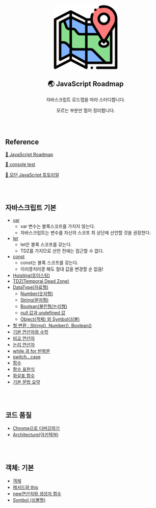 <div align="center">
  <img width="200px;" src="./images/map.png"/>
</div>
<h2 align="center">🌏 JavaScript Roadmap</h2>
<p align="center">자바스크립트 로드맵을 따라 스터디합니다.</p>
<p align="center">모르는 부분만 찝어 정리합니다.</p>

<br>
<br>

## Reference

[🔗 JavaScript Roadmap](https://roadmap.sh/javascript)

[🔗 console test](https://jsbin.com/?js,console)

[🔗 모던 JavaScript 튜토리얼](https://ko.javascript.info/)

<br>
<br>

## 자바스크립트 기본

- [var](https://github.com/mireyhgnay/js-roadmap/blob/main/StudyNote/var.md)
  - var 변수는 블록스코프를 가지지 않는다.
  - 자바스크립트는 변수를 자신의 스코프 최 상단에 선언할 것을 권장한다.
- [let](https://github.com/mireyhgnay/js-roadmap/blob/main/StudyNote/let.md)
  - let은 블록 스코프를 갖는다.
  - TDZ를 가지므로 선언 전에는 접근할 수 없다.
- [const](https://github.com/mireyhgnay/js-roadmap/blob/main/StudyNote/const.md)
  - const는 블록 스코프를 갖는다.
  - 이러쿵저러쿵 해도 절대 값을 변경할 순 없음!
- [Hoisting(호이스팅)](https://github.com/mireyhgnay/js-roadmap/blob/main/StudyNote/Hoisting.md)
- [TDZ(Temporal Dead Zone)](https://github.com/mireyhgnay/js-roadmap/blob/main/StudyNote/TDZ.md)
- [DataType(자료형)](https://github.com/mireyhgnay/js-roadmap/blob/main/StudyNote/DataType.md)
  - [Number(숫자형)](https://github.com/mireyhgnay/js-roadmap/blob/main/StudyNote/DataType/Number.md)
  - [String(문자형)](https://github.com/mireyhgnay/js-roadmap/blob/main/StudyNote/DataType/String.md)
  - [Boolean(불린형/논리형)](https://github.com/mireyhgnay/js-roadmap/blob/main/StudyNote/DataType/Boolean.md)
  - [null 값과 undefined 값](https://github.com/mireyhgnay/js-roadmap/blob/main/StudyNote/DataType/null%20%26%20undefined.md)
  - [Object(객체) 와 Symbol(심볼)](https://github.com/mireyhgnay/js-roadmap/blob/main/StudyNote/DataType/Object%20%26%20Symbol.md)
- [형 변환 : String(), Number(), Boolean()](https://github.com/mireyhgnay/js-roadmap/blob/main/StudyNote/%ED%98%95%20%EB%B3%80%ED%99%98.md)
- [기본 연산자와 수학](https://github.com/mireyhgnay/js-roadmap/blob/main/StudyNote/%EA%B8%B0%EB%B3%B8%20%EC%97%B0%EC%82%B0%EC%9E%90%EC%99%80%20%EC%88%98%ED%95%99.md)
- [비교 연산자](https://github.com/mireyhgnay/js-roadmap/blob/main/StudyNote/%EB%B9%84%EA%B5%90%EC%97%B0%EC%82%B0%EC%9E%90.md)
- [논리 연산자](https://github.com/mireyhgnay/js-roadmap/blob/main/StudyNote/%EB%85%BC%EB%A6%AC%EC%97%B0%EC%82%B0%EC%9E%90.md)
- [while 과 for 반복문](https://github.com/mireyhgnay/js-roadmap/blob/main/StudyNote/while%EA%B3%BC%20for%20%EB%B0%98%EB%B3%B5%EB%AC%B8.md)
- [switch...case](https://github.com/mireyhgnay/js-roadmap/blob/main/StudyNote/switch%EB%AC%B8.md)
- [함수](https://github.com/mireyhgnay/js-roadmap/blob/main/StudyNote/%ED%95%A8%EC%88%98.md)
- [함수 표현식](https://github.com/mireyhgnay/js-roadmap/blob/main/StudyNote/%ED%95%A8%EC%88%98%20%ED%91%9C%ED%98%84%EC%8B%9D.md)
- [화살표 함수](https://github.com/mireyhgnay/js-roadmap/blob/main/StudyNote/%ED%99%94%EC%82%B4%ED%91%9C%20%ED%95%A8%EC%88%98.md)
- [기본 문법 요약](https://github.com/mireyhgnay/js-roadmap/blob/main/StudyNote/%EA%B8%B0%EB%B3%B8%20%EB%AC%B8%EB%B2%95%20%EC%9A%94%EC%95%BD.md)

<br>
<br>

## 코드 품질

- [Chrome으로 디버깅하기](https://github.com/mireyhgnay/js-roadmap/blob/main/StudyNote/Chrome%EC%9C%BC%EB%A1%9C%20%EB%94%94%EB%B2%84%EA%B9%85%ED%95%98%EA%B8%B0.md)
- [Architecture(아키텍쳐)](https://github.com/mireyhgnay/js-roadmap/blob/main/StudyNote/%EC%95%84%ED%82%A4%ED%85%8D%EC%B3%90.md)

<br>
<br>

## 객체: 기본

- [객체](https://github.com/mireyhgnay/js-roadmap/blob/main/StudyNote/%EA%B0%9D%EC%B2%B4.md)
- [메서드와 this](https://github.com/mireyhgnay/js-roadmap/blob/main/StudyNote/%EA%B0%9D%EC%B2%B4%20%3A%20%EB%A9%94%EC%84%9C%EB%93%9C%EC%99%80%20this.md)
- [new연산자와 생성자 함수](https://github.com/mireyhgnay/js-roadmap/blob/main/StudyNote/%EA%B0%9D%EC%B2%B4%20%3A%20new%20%EC%97%B0%EC%82%B0%EC%9E%90%EC%99%80%20%EC%83%9D%EC%84%B1%EC%9E%90%20%ED%95%A8%EC%88%98.md)
- [Symbol (심볼형)]()
